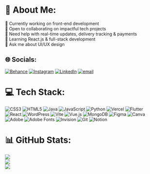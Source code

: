 # 💫 About Me:
🔭 Currently working on front-end development<br>
👯 Open to collaborating on impactful tech projects<br>
🤝 Need help with real-time updates, delivery tracking & payments<br>
🌱 Learning React.js & full-stack development<br>
💬 Ask me about UI/UX design


## 🌐 Socials:
[![Behance](https://img.shields.io/badge/Behance-1769ff?logo=behance&logoColor=white)](https://behance.net/nehashaju1) 
[![Instagram](https://img.shields.io/badge/Instagram-%23E4405F.svg?logo=Instagram&logoColor=white)](https://instagram.com/_neha.shaju_) 
[![LinkedIn](https://img.shields.io/badge/LinkedIn-%230077B5.svg?logo=linkedin&logoColor=white)](https://linkedin.com/in/nehashaju212) 
[![email](https://img.shields.io/badge/Email-D14836?logo=gmail&logoColor=white)](mailto:nehashaju212@gmail.com) 

# 💻 Tech Stack:
![CSS3](https://img.shields.io/badge/css3-%231572B6.svg?style=flat&logo=css3&logoColor=white) 
![HTML5](https://img.shields.io/badge/html5-%23E34F26.svg?style=flat&logo=html5&logoColor=white) 
![Java](https://img.shields.io/badge/java-%23ED8B00.svg?style=flat&logo=openjdk&logoColor=white) 
![JavaScript](https://img.shields.io/badge/javascript-%23323330.svg?style=flat&logo=javascript&logoColor=%23F7DF1E) 
![Python](https://img.shields.io/badge/python-3670A0?style=flat&logo=python&logoColor=ffdd54) 
![Vercel](https://img.shields.io/badge/vercel-%23000000.svg?style=flat&logo=vercel&logoColor=white) 
![Flutter](https://img.shields.io/badge/Flutter-%2302569B.svg?style=flat&logo=Flutter&logoColor=white) 
![React](https://img.shields.io/badge/react-%2320232a.svg?style=flat&logo=react&logoColor=%2361DAFB) 
![WordPress](https://img.shields.io/badge/WordPress-%23117AC9.svg?style=flat&logo=WordPress&logoColor=white) 
![Vite](https://img.shields.io/badge/vite-%23646CFF.svg?style=flat&logo=vite&logoColor=white) 
![Vue.js](https://img.shields.io/badge/vue.js-%2335495e.svg?style=flat&logo=vuedotjs&logoColor=%234FC08D) 
![MongoDB](https://img.shields.io/badge/MongoDB-%234ea94b.svg?style=flat&logo=mongodb&logoColor=white) 
![Figma](https://img.shields.io/badge/figma-%23F24E1E.svg?style=flat&logo=figma&logoColor=white) 
![Canva](https://img.shields.io/badge/Canva-%2300C4CC.svg?style=flat&logo=Canva&logoColor=white) 
![Adobe](https://img.shields.io/badge/adobe-%23FF0000.svg?style=flat&logo=adobe&logoColor=white) 
![Adobe Fonts](https://img.shields.io/badge/Adobe%20Fonts-000B1D.svg?style=flat&logo=Adobe%20Fonts&logoColor=white) 
![Invision](https://img.shields.io/badge/invision-FF3366?style=flat&logo=invision&logoColor=white) 
![Git](https://img.shields.io/badge/git-%23F05033.svg?style=flat&logo=git&logoColor=white) 
![Notion](https://img.shields.io/badge/Notion-%23000000.svg?style=flat&logo=notion&logoColor=white)
# 📊 GitHub Stats:
![](https://github-readme-stats.vercel.app/api?username=Nehashaju212&theme=dark&hide_border=false&include_all_commits=true&count_private=true)<br/>
![](https://nirzak-streak-stats.vercel.app/?user=Nehashaju212&theme=dark&hide_border=false)<br/>
![](https://github-readme-stats.vercel.app/api/top-langs/?username=Nehashaju212&theme=dark&hide_border=false&include_all_commits=true&count_private=true&layout=compact)


<!-- Proudly created with GPRM ( https://gprm.itsvg.in ) -->

